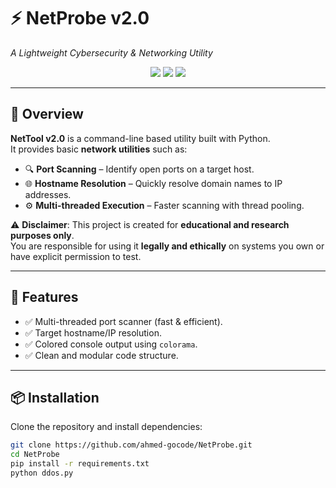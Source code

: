 # ⚡ NetProbe v2.0  
_A Lightweight Cybersecurity & Networking Utility_  

<p align="center">
  <img src="https://img.shields.io/badge/Python-3.x-blue?logo=python" />
  <img src="https://img.shields.io/badge/License-MIT-green.svg" />
  <img src="https://img.shields.io/badge/Status-Active-success" />
</p>

---

## 📌 Overview
**NetTool v2.0** is a command-line based utility built with Python.  
It provides basic **network utilities** such as:

- 🔍 **Port Scanning** – Identify open ports on a target host.  
- 🌐 **Hostname Resolution** – Quickly resolve domain names to IP addresses.  
- ⚙️ **Multi-threaded Execution** – Faster scanning with thread pooling.  

⚠️ **Disclaimer**: This project is created for **educational and research purposes only**.  
You are responsible for using it **legally and ethically** on systems you own or have explicit permission to test.  

---

## 🚀 Features
- ✅ Multi-threaded port scanner (fast & efficient).  
- ✅ Target hostname/IP resolution.  
- ✅ Colored console output using `colorama`.  
- ✅ Clean and modular code structure.  

---

## 📦 Installation
Clone the repository and install dependencies:

```bash
git clone https://github.com/ahmed-gocode/NetProbe.git
cd NetProbe
pip install -r requirements.txt
python ddos.py

